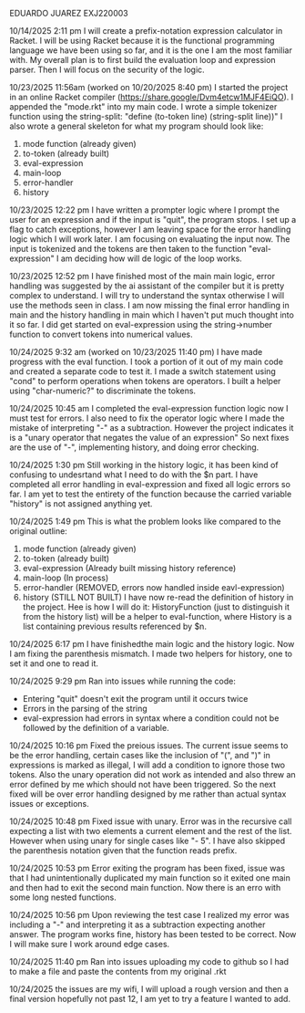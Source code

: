 EDUARDO JUAREZ EXJ220003

10/14/2025 2:11 pm
I will create a prefix-notation expression calculator in Racket. 
I will be using Racket because it is the functional programming language we have been using so far, and it is the one I am the most familiar with.
My overall plan is to first build the evaluation loop and expression parser. 
Then I will focus on the security of the logic.

10/23/2025 11:56am (worked on 10/20/2025 8:40 pm)
I started the project in an online Racket compiler (https://share.google/Dvm4etcw1MJF4EiQO).
I appended the "mode.rkt" into my main code.
I wrote a simple tokenizer function using the string-split:
"define (to-token line) (string-split line))"
I also wrote a general skeleton for what my program should look like:
1. mode function (already given)
2. to-token (already built)
3. eval-expression
4. main-loop
5. error-handler
6. history

10/23/2025 12:22 pm
I have written a prompter logic where I prompt the user for an expression and if the input is "quit", the program stops.
I set up a flag to catch exceptions, however I am leaving space for the error handling logic which I will work later.
I am focusing on evaluating the input now. The input is tokenized and the tokens are then taken to the function "eval-expression"
I am deciding how will de logic of the loop works.

10/23/2025 12:52 pm
I have finished most of the main main logic, error handling was suggested by the ai assistant of the compiler but it is pretty complex to understand.
I will try to understand the syntax otherwise I will use the methods seen in class.
I am now missing the final error handling in main and the history handling in main which I haven't put much thought into it so far.
I did get started on eval-expression using the string->number function to convert tokens into numerical values.

10/24/2025 9:32 am (worked on 10/23/2025 11:40 pm)
I have made progress with the eval function. I took a portion of it out of my main code and created a separate code to test it.
I made a switch statement using "cond" to perform operations when tokens are operators. 
I built a helper using "char-numeric?" to discriminate the tokens.

10/24/2025 10:45 am 
I completed the eval-expression function logic now I must test for errors.
I also need to fix the operator logic where I made the mistake of interpreting "-" as a subtraction.
However the project indicates it is a "unary operator that negates the value of an expression"
So next fixes are the use of "-", implementing history, and doing error checking.

10/24/2025 1:30 pm
Still working in the history logic, it has been kind of confusing to undesrtand what I need to do with the $n part.
I have completed all error handling in eval-expression and fixed all logic errors so far. 
I am yet to test the entirety of the function because the carried variable "history" is not assigned anything yet.

10/24/2025 1:49 pm
This is what the problem looks like compared to the original outline:
1. mode function (already given)
2. to-token (already built)
3. eval-expression (Already built missing history reference)
4. main-loop (In process)
5. error-handler (REMOVED, errors now handled inside eavl-expression)
6. history (STILL NOT BUILT)
I have now re-read the definition of history in the project. Hee is how I will do it:
HistoryFunction (just to distinguish it from the history list) will be a helper to eval-function, where History is a list containing previous results referenced by $n.

10/24/2025 6:17 pm
I have finishedthe main logic and the history logic. Now I am fixing the parenthesis mismatch.
I made two helpers for history, one to set it and one to read it.

10/24/2025 9:29 pm
Ran into issues while running the code:
- Entering "quit" doesn't exit the program until it occurs twice
- Errors in the parsing of the string
- eval-expression had errors in syntax where a condition could not be followed by the definition of a variable.

10/24/2025 10:16 pm
Fixed the preious issues.
The current issue seems to be the error handling, certain cases like the inclusion of "(", and ")" in expressions is marked as illegal, I will add a condition to ignore those two tokens.
Also the unary operation did not work as intended and also threw an error defined by me which should not have been triggered.
So the next fixed will be over error handling designed by me rather than actual syntax issues or exceptions.

10/24/2025 10:48 pm
Fixed issue with unary. Error was in the recursive call expecting a list with two elements a current element and the rest of the list.
However when using unary for single cases like "- 5".
I have also skipped the parenthesis notation given that the function reads prefix.

10/24/2025 10:53 pm
Error exiting the program has been fixed, issue was that I had unintentionally duplicated my main function so it exited one main and then had to exit the second main function.
Now there is an erro with some long nested functions.

10/24/2025 10:56 pm
Upon reviewing the test case I realized my error was including a "-" and interpreting it as a subtraction expecting another answer. The program works fine, history has been tested to be correct. Now I will make sure I work around edge cases.

10/24/2025 11:40 pm
Ran into issues uploading my code to github so I had to make a file and paste the contents from my original .rkt

10/24/2025 the issues are my wifi, I will upload a rough version and then a final version hopefully not past 12, I am yet to try a feature I wanted to add.
